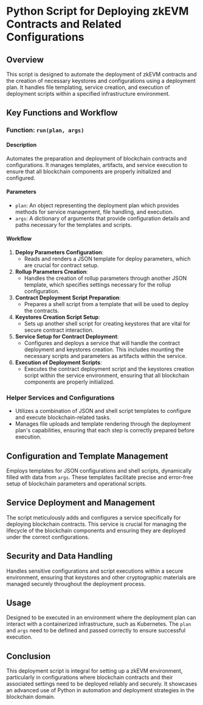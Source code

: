 # Python Script for Deploying zkEVM Contracts and Related Configurations

## Overview

This script is designed to automate the deployment of zkEVM contracts and the creation of necessary keystores and configurations using a deployment plan. It handles file templating, service creation, and execution of deployment scripts within a specified infrastructure environment.

## Key Functions and Workflow

### Function: `run(plan, args)`

#### Description

Automates the preparation and deployment of blockchain contracts and configurations. It manages templates, artifacts, and service execution to ensure that all blockchain components are properly initialized and configured.

#### Parameters

- `plan`: An object representing the deployment plan which provides methods for service management, file handling, and execution.
- `args`: A dictionary of arguments that provide configuration details and paths necessary for the templates and scripts.

#### Workflow

1. **Deploy Parameters Configuration**:
   - Reads and renders a JSON template for deploy parameters, which are crucial for contract setup.
2. **Rollup Parameters Creation**:
   - Handles the creation of rollup parameters through another JSON template, which specifies settings necessary for the rollup configuration.
3. **Contract Deployment Script Preparation**:
   - Prepares a shell script from a template that will be used to deploy the contracts.
4. **Keystores Creation Script Setup**:
   - Sets up another shell script for creating keystores that are vital for secure contract interaction.
5. **Service Setup for Contract Deployment**:
   - Configures and deploys a service that will handle the contract deployment and keystores creation. This includes mounting the necessary scripts and parameters as artifacts within the service.
6. **Execution of Deployment Scripts**:
   - Executes the contract deployment script and the keystores creation script within the service environment, ensuring that all blockchain components are properly initialized.

### Helper Services and Configurations

- Utilizes a combination of JSON and shell script templates to configure and execute blockchain-related tasks.
- Manages file uploads and template rendering through the deployment plan's capabilities, ensuring that each step is correctly prepared before execution.

## Configuration and Template Management

Employs templates for JSON configurations and shell scripts, dynamically filled with data from `args`. These templates facilitate precise and error-free setup of blockchain parameters and operational scripts.

## Service Deployment and Management

The script meticulously adds and configures a service specifically for deploying blockchain contracts. This service is crucial for managing the lifecycle of the blockchain components and ensuring they are deployed under the correct configurations.

## Security and Data Handling

Handles sensitive configurations and script executions within a secure environment, ensuring that keystores and other cryptographic materials are managed securely throughout the deployment process.

## Usage

Designed to be executed in an environment where the deployment plan can interact with a containerized infrastructure, such as Kubernetes. The `plan` and `args` need to be defined and passed correctly to ensure successful execution.

## Conclusion

This deployment script is integral for setting up a zkEVM environment, particularly in configurations where blockchain contracts and their associated settings need to be deployed reliably and securely. It showcases an advanced use of Python in automation and deployment strategies in the blockchain domain.


